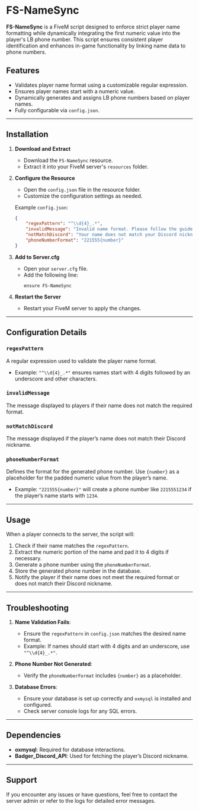 # FS-NameSync

**FS-NameSync** is a FiveM script designed to enforce strict player name formatting while dynamically integrating the first numeric value into the player's LB phone number. This script ensures consistent player identification and enhances in-game functionality by linking name data to phone numbers.

## Features
- Validates player name format using a customizable regular expression.
- Ensures player names start with a numeric value.
- Dynamically generates and assigns LB phone numbers based on player names.
- Fully configurable via `config.json`.

---

## Installation

1. **Download and Extract**
   - Download the `FS-NameSync` resource.
   - Extract it into your FiveM server's `resources` folder.

2. **Configure the Resource**
   - Open the `config.json` file in the resource folder.
   - Customize the configuration settings as needed.

   Example `config.json`:
   ```json
   {
       "regexPattern": "^\\d{4}_.*",  
       "invalidMessage": "Invalid name format. Please follow the guidelines.",
       "notMatchDiscord": "Your name does not match your Discord nickname.",
       "phoneNumberFormat": "221555{number}"
   }
   ```

3. **Add to Server.cfg**
   - Open your `server.cfg` file.
   - Add the following line:
     ```
     ensure FS-NameSync
     ```

4. **Restart the Server**
   - Restart your FiveM server to apply the changes.

---

## Configuration Details

### `regexPattern`
A regular expression used to validate the player name format. 
- Example: `"^\\d{4}_.*"` ensures names start with 4 digits followed by an underscore and other characters.

### `invalidMessage`
The message displayed to players if their name does not match the required format.

### `notMatchDiscord`
The message displayed if the player’s name does not match their Discord nickname.

### `phoneNumberFormat`
Defines the format for the generated phone number. Use `{number}` as a placeholder for the padded numeric value from the player’s name.
- Example: `"221555{number}"` will create a phone number like `2215551234` if the player’s name starts with `1234`.

---

## Usage

When a player connects to the server, the script will:
1. Check if their name matches the `regexPattern`.
2. Extract the numeric portion of the name and pad it to 4 digits if necessary.
3. Generate a phone number using the `phoneNumberFormat`.
4. Store the generated phone number in the database.
5. Notify the player if their name does not meet the required format or does not match their Discord nickname.

---

## Troubleshooting

1. **Name Validation Fails**:
   - Ensure the `regexPattern` in `config.json` matches the desired name format.
   - Example: If names should start with 4 digits and an underscore, use `"^\\d{4}_.*"`.

2. **Phone Number Not Generated**:
   - Verify the `phoneNumberFormat` includes `{number}` as a placeholder.

3. **Database Errors**:
   - Ensure your database is set up correctly and `oxmysql` is installed and configured.
   - Check server console logs for any SQL errors.

---

## Dependencies

- **oxmysql**: Required for database interactions.
- **Badger_Discord_API**: Used for fetching the player’s Discord nickname.

---

## Support
If you encounter any issues or have questions, feel free to contact the server admin or refer to the logs for detailed error messages.
